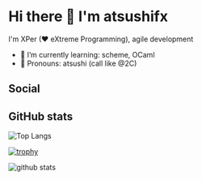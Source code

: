 # Hi there 👋 I'm atsushifx

I'm XPer (♥ eXtreme Programming), agile development

- 🌱 I’m currently learning: scheme, OCaml
- 👯 Pronouns: atsushi (call like @2C)

## Social

## GitHub stats

![Top Langs](https://github-readme-stats.vercel.app/api/top-langs/?username=atsushifx)

[![trophy](https://github-profile-trophy.vercel.app/?username=ryo-ma)](https://github.com/ryo-ma/github-profile-trophy)

![github stats](https://github-readme-stats.vercel.app/api?username=atsushifx&show_icons=true&count_private=true&line_height=40)
